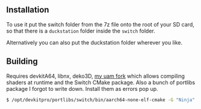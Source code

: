 ## Installation

To use it put the switch folder from the 7z file onto the root of your SD card, so that there is a `duckstation` folder inside the `switch` folder.

Alternatively you can also put the duckstation folder wherever you like.

## Building

Requires devkitA64, libnx, deko3D, [my uam fork](https://github.com/RSDuck/uam/tree/library-target) which allows compiling shaders at runtime and the Switch CMake package. Also a bunch of portlibs package I forgot to write down. Install them as errors pop up.

```bash
$ /opt/devkitpro/portlibs/switch/bin/aarch64-none-elf-cmake -G "Ninja" -DBUILD_NOGUI_FRONTEND=ON -DBUILD_QT_FRONTEND=OFF -DENABLE_OPENGL=OFF -DENABLE_VULKAN=OFF -DENABLE_CUBEB=OFF -DCMAKE_DISABLE_PRECOMPILE_HEADERS=ON  ../..
```
